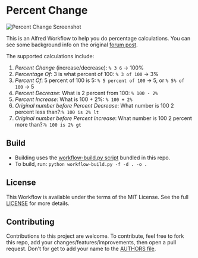 # Percent Change

![Percent Change Screenshot](screenshot.png)

This is an Alfred Workflow to help you do percentage calculations. You can see some background info on the original [forum post](http://www.alfredforum.com/topic/4731-percent-change/).

The supported calculations include:

1. *Percent Change* (increase/decrease): `% 3 6` -> 100%
2. *Percentage Of*: 3 is what percent of 100: `% 3 of 100` -> 3%
3. *Percent Of*: 5 percent of 100 is 5: `% 5 percent of 100` -> 5, or `% 5% of 100` -> 5
4. *Percent Decrease*: What is 2 percent from 100: `% 100 - 2%`
5. *Percent Increase*: What is 100 + 2%: `% 100 + 2%`
6. *Original number before Percent Decrease*: What number is 100 2 percent less than?:`% 100 is 2% lt`
7. *Original number before Percent Increase*: What number is 100 2 percent more than?:`% 100 is 2% gt`

## Build

- Building uses the [workflow-build.py script](https://gist.github.com/AdamWagner/38228953422e830c4484e62ff116466a)
  bundled in this repo.
- To build, run: `python workflow-build.py -f -d . -o .`

## License

This Workflow is available under the terms of the MIT License. See the full [LICENSE](LICENSE.txt) for more details.

## Contributing

Contributions to this project are welcome. To contribute, feel free to fork this repo, add your changes/features/improvements, then open a pull request. Don't for get to add your name to the [AUTHORS file](AUTHORS.md).

